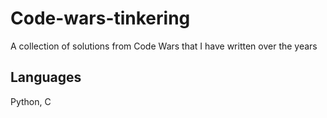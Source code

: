 # Code-wars-tinkering
A collection of solutions from Code Wars that I have written over the years

## Languages
Python, C
